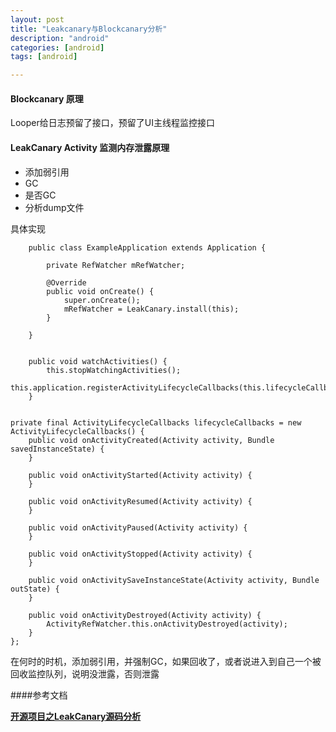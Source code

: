 ```yaml
---
layout: post
title: "Leakcanary与Blockcanary分析"
description: "android"
categories: [android]
tags: [android]

---
```



#### Blockcanary 原理

Looper给日志预留了接口，预留了UI主线程监控接口


#### LeakCanary Activity 监测内存泄露原理

* 添加弱引用
* GC
* 是否GC
* 分析dump文件

具体实现


		public class ExampleApplication extends Application {
		
		    private RefWatcher mRefWatcher;
		
		    @Override
		    public void onCreate() {
		        super.onCreate();
		        mRefWatcher = LeakCanary.install(this);
		    }
		
		}


	    public void watchActivities() {
	        this.stopWatchingActivities();
	        this.application.registerActivityLifecycleCallbacks(this.lifecycleCallbacks);
	    }


    private final ActivityLifecycleCallbacks lifecycleCallbacks = new ActivityLifecycleCallbacks() {
        public void onActivityCreated(Activity activity, Bundle savedInstanceState) {
        }

        public void onActivityStarted(Activity activity) {
        }

        public void onActivityResumed(Activity activity) {
        }

        public void onActivityPaused(Activity activity) {
        }

        public void onActivityStopped(Activity activity) {
        }

        public void onActivitySaveInstanceState(Activity activity, Bundle outState) {
        }

        public void onActivityDestroyed(Activity activity) {
            ActivityRefWatcher.this.onActivityDestroyed(activity);
        }
    };
    
  在何时的时机，添加弱引用，并强制GC，如果回收了，或者说进入到自己一个被回收监控队列，说明没泄露，否则泄露
  
####参考文档

[**开源项目之LeakCanary源码分析**](http://www.easyread.cc/p/5032c52c6b0a)
